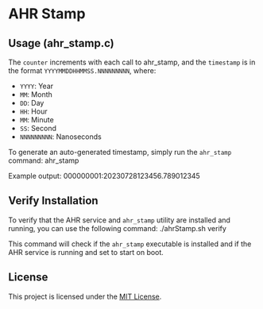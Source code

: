 # AHR Stamp

## Usage (ahr_stamp.c)

The `counter` increments with each call to ahr_stamp, and the `timestamp` is in the format `YYYYMMDDHHMMSS.NNNNNNNNN`, where:

- `YYYY`: Year
- `MM`: Month
- `DD`: Day
- `HH`: Hour
- `MM`: Minute
- `SS`: Second
- `NNNNNNNNN`: Nanoseconds

To generate an auto-generated timestamp, simply run the `ahr_stamp` command:
ahr_stamp

Example output:
000000001:20230728123456.789012345

## Verify Installation

To verify that the AHR service and `ahr_stamp` utility are installed and running, you can use the following command:
./ahrStamp.sh verify

This command will check if the `ahr_stamp` executable is installed and if the AHR service is running and set to start on boot.

## License
This project is licensed under the [MIT License](LICENSE).
